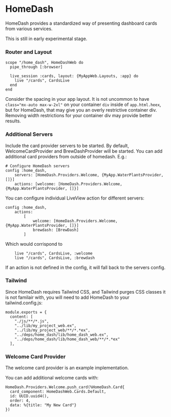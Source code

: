 # HomeDash

HomeDash provides a standardized way of presenting dashboard cards from various services.

This is still in early experimental stage.

### Router and Layout

```
scope "/home_dash", HomeDashWeb do
  pipe_through [:browser]

  live_session :cards, layout: {MyAppWeb.Layouts, :app} do
    live "/cards", CardsLive
  end
end
```

Consider the spacing in your app layout. It is not uncommon to have `class="mx-auto max-w-2xl"` on your container `div` inside of `app.html.heex`, but for HomeDash, that may give you an overly restrictive container div. Removing width restrictions for your container div may provide better results.

### Additional Servers

Include the card provider servers to be started. By default, WelcomeCardProvider and BrewDashProvider will be started. You can add additional card providers from outside of homedash. E.g.:
```
# Configure HomeDash servers
config :home_dash,
    servers: [HomeDash.Providers.Welcome, {MyApp.WaterPlantsProvider, []}]
    actions: [welcome: [HomeDash.Providers.Welcome, {MyApp.WaterPlantsProvider, []}]
```

You can configure individual LiveView action for different servers:
```
config :home_dash,
    actions:
        [
            welcome: [HomeDash.Providers.Welcome, {MyApp.WaterPlantsProvider, []}]
            brewdash: [BrewDash]
        ]
```

Which would corrispond to
```
    live "/cards", CardsLive, :welcome
    live "/cards", CardsLive, :brewdash
```
If an action is not defined in the config, it will fall back to the servers config.

### Tailwind

Since HomeDash requires Tailwind CSS, and Tailwind purges CSS classes it is not familair with, you will need to add HomeDash to your tailwind.config.js:

```
module.exports = {
  content: [
    "./js/**/*.js",
    "../lib/my_project_web.ex",
    "../lib/my_project_web/**/*.*ex",
    "../deps/home_dash/lib/home_dash_web.ex",
    "../deps/home_dash/lib/home_dash_web/**/*.*ex"
  ],
```

### Welcome Card Provider

The welcome card provider is an example implementation.

You can add additional welcome cards with:

```
HomeDash.Providers.Welcome.push_card(%HomeDash.Card{
  card_component: HomeDashWeb.Cards.Default,
  id: UUID.uuid4(),
  order: 4,
  data: %{title: "My New Card"}
})
```
